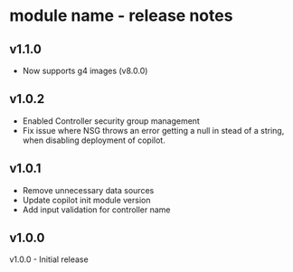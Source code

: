 # module name - release notes

## v1.1.0
- Now supports g4 images (v8.0.0)

## v1.0.2
- Enabled Controller security group management
- Fix issue where NSG throws an error getting a null in stead of a string, when disabling deployment of copilot.

## v1.0.1
- Remove unnecessary data sources
- Update copilot init module version
- Add input validation for controller name

## v1.0.0
v1.0.0 - Initial release